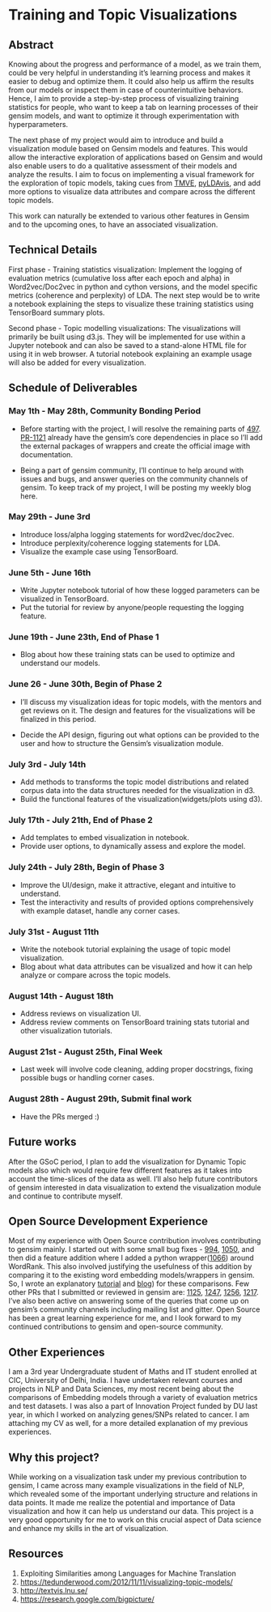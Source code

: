 # Training and Topic Visualizations

## Abstract

Knowing about the progress and performance of a model, as we train them, could be very
helpful in understanding it’s learning process and makes it easier to debug and optimize them. It
could also help us affirm the results from our models or inspect them in case of counterintuitive
behaviors. Hence, I aim to provide a step-by-step process of visualizing training statistics for
people, who want to keep a tab on learning processes of their gensim models, and want to
optimize it through experimentation with hyperparameters.

The next phase of my project would aim to introduce and build a visualization module based on
Gensim models and features. This would allow the interactive exploration of applications based
on Gensim and would also enable users to do a qualitative assessment of their models and
analyze the results. I aim to focus on implementing a visual framework for the exploration of
topic models, taking cues from [TMVE](http://www.princeton.edu/~achaney/tmve/wiki100k/browse/topic-presence.html), [pyLDAvis](https://github.com/bmabey/pyLDAvis), and add more options to visualize data
attributes and compare across the different topic models.

This work can naturally be extended to various other features in Gensim and to the upcoming
ones, to have an associated visualization.

## Technical Details

First phase - Training statistics visualization:
Implement the logging of evaluation metrics (cumulative loss after each epoch and alpha) in
Word2vec/Doc2vec in python and cython versions, and the model specific metrics (coherence
and perplexity) of LDA. The next step would be to write a notebook explaining the steps to
visualize these training statistics using TensorBoard summary plots.

Second phase - Topic modelling visualizations:
The visualizations will primarily be built using d3.js. They will be implemented for use within a
Jupyter notebook and can also be saved to a stand-alone HTML file for using it in web browser.
A tutorial notebook explaining an example usage will also be added for every visualization.

## Schedule of Deliverables

### May 1th - May 28th, **Community Bonding Period**

- Before starting with the project, I will resolve the remaining parts of ​[497](https://github.com/RaRe-Technologies/gensim/issues/497). [PR-1121](https://github.com/RaRe-Technologies/gensim/pull/1121)
already have the gensim’s core dependencies in place so I’ll add the external packages
of wrappers and create the official image with documentation.

- Being a part of gensim community, I’ll continue to help around with issues and bugs, and
answer queries on the community channels of gensim. To keep track of my project, I will
be posting my weekly blog here.

### May 29th - June 3rd

- Introduce loss/alpha logging statements for word2vec/doc2vec.
- Introduce perplexity/coherence logging statements for LDA.
- Visualize the example case using TensorBoard.

### June 5th - June 16th

- Write Jupyter notebook tutorial of how these logged parameters can be visualized in
TensorBoard.
- Put the tutorial for review by anyone/people requesting the logging feature.

### June 19th - June 23th, End of Phase 1

- Blog about how these training stats can be used to optimize and understand our models.

### June 26 - June 30th, Begin of Phase 2

- I’ll discuss my visualization ideas for topic models, with the mentors and get reviews on
it. The design and features for the visualizations will be finalized in this period.

- Decide the API design, figuring out what options can be provided to the user and how to
structure the Gensim’s visualization module.

### July 3rd - July 14th

- Add methods to transforms the topic model distributions and related corpus data into the
data structures needed for the visualization in d3.
- Build the functional features of the visualization(widgets/plots using d3).

### July 17th - July 21th, End of Phase 2

- Add templates to embed visualization in notebook.
- Provide user options, to dynamically assess and explore the model.

### July 24th - July 28th, Begin of Phase 3

- Improve the UI/design, make it attractive, elegant and intuitive to understand.
- Test the interactivity and results of provided options comprehensively with example
dataset, handle any corner cases.

### July 31st - August 11th

- Write the notebook tutorial explaining the usage of topic model visualization.
- Blog about what data attributes can be visualized and how it can help analyze or
compare across the topic models.

### August 14th - August 18th

- Address reviews on visualization UI.
- Address review comments on TensorBoard training stats tutorial and other visualization
tutorials.

### August 21st - August 25th, **Final Week**

- Last week will involve code cleaning, adding proper docstrings, fixing possible bugs or
handling corner cases.

### August 28th - August 29th, **Submit final work**

- Have the PRs merged :)

## Future works

After the GSoC period, I plan to add the visualization for Dynamic Topic models also which
would require few different features as it takes into account the time-slices of the data as well.
I’ll also help future contributors of gensim interested in data visualization to extend the
visualization module and continue to contribute myself.

## Open Source Development Experience

Most of my experience with Open Source contribution involves contributing to gensim mainly. I
started out with some small bug fixes - [994](https://github.com/RaRe-Technologies/gensim/blob/develop/docs/notebooks/Wordrank_comparisons.ipynb), [1050](https://github.com/RaRe-Technologies/gensim/blob/develop/docs/notebooks/Wordrank_comparisons.ipynb), and then did a feature addition where I added
a python wrapper([1066](https://github.com/RaRe-Technologies/gensim/blob/develop/docs/notebooks/Wordrank_comparisons.ipynb)) around WordRank. This also involved justifying the usefulness of this
addition by comparing it to the existing word embedding models/wrappers in gensim. So, I wrote
an explanatory [tutorial](https://github.com/RaRe-Technologies/gensim/blob/develop/docs/notebooks/Wordrank_comparisons.ipynb) and [blog](https://rare-technologies.com/wordrank-embedding-crowned-is-most-similar-to-king-not-word2vecs-canute/)) for these comparisons. Few other PRs that I submitted or
reviewed in gensim are: [1125](https://github.com/RaRe-Technologies/gensim/pull/1125), [1247](https://github.com/RaRe-Technologies/gensim/pull/1247), [1256](https://github.com/RaRe-Technologies/gensim/pull/1256), [1217](https://github.com/RaRe-Technologies/gensim/pull/1217). I’ve also been active on answering some of
the queries that come up on gensim’s community channels including mailing list and gitter.
Open Source has been a great learning experience for me, and I look forward to my continued
contributions to gensim and open-source community.

## Other Experiences

I am a 3rd year Undergraduate student of Maths and IT student enrolled at CIC, University of
Delhi, India. I have undertaken relevant courses and projects in NLP and Data Sciences, my
most recent being about the comparisons of Embedding models through a variety of evaluation
metrics and test datasets. I was also a part of Innovation Project funded by DU last year, in
which I worked on analyzing genes/SNPs related to cancer. I am attaching my CV
as well, for a more detailed explanation of my previous experiences.

## Why this project?

While working on a visualization task under my previous contribution to gensim, I came across
many example visualizations in the field of NLP, which revealed some of the important
underlying structure and relations in data points. It made me realize the potential and
importance of Data visualization and how it can help us understand our data. This project is a
very good opportunity for me to work on this crucial aspect of Data science and enhance my
skills in the art of visualization.

## Resources

1. Exploiting Similarities among Languages for Machine Translation
2. https://tedunderwood.com/2012/11/11/visualizing-topic-models/
3. http://textvis.lnu.se/
4. https://research.google.com/bigpicture/
